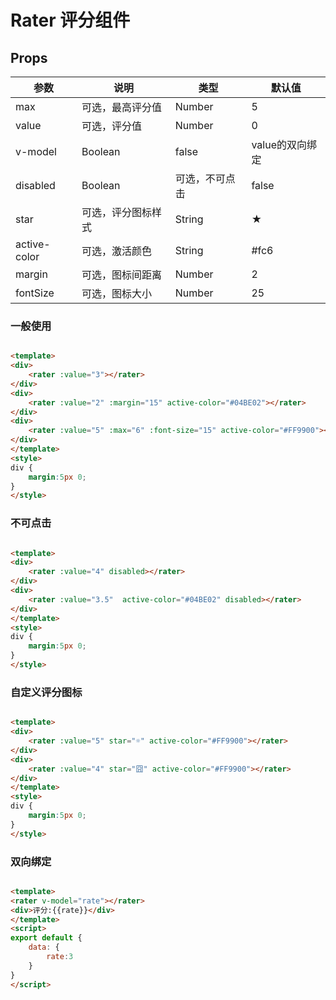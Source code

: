 # Rater 评分组件

## Props

| 参数         | 说明                  | 类型        | 默认值 |
| ----------- | ---------------------- | ---------- | ------- |
|max|可选，最高评分值|Number|5|
|value|可选，评分值|Number|0|
| v-model | Boolean | false | value的双向绑定 |
|disabled|Boolean|可选，不可点击|false|
|star|可选，评分图标样式|String|★|
|active-color|可选，激活颜色|String|#fc6|
|margin|可选，图标间距离|Number|2|
|fontSize|可选，图标大小|Number|25|


### 一般使用

``` html

<template>
<div>
    <rater :value="3"></rater>
</div>
<div>
    <rater :value="2" :margin="15" active-color="#04BE02"></rater>
</div>
<div>
    <rater :value="5" :max="6" :font-size="15" active-color="#FF9900"></rater>
</div>
</template>
<style>
div {
    margin:5px 0;
}
</style>
```

### 不可点击

``` html

<template>
<div>
    <rater :value="4" disabled></rater>
</div>
<div>
    <rater :value="3.5"  active-color="#04BE02" disabled></rater>
</div>
</template>
<style>
div {
    margin:5px 0;
}
</style>
```

### 自定义评分图标

``` html

<template>
<div>
    <rater :value="5" star="☼" active-color="#FF9900"></rater>
</div>
<div>
    <rater :value="4" star="囧" active-color="#FF9900"></rater>
</div>
</template>
<style>
div {
    margin:5px 0;
}
</style>
```

### 双向绑定

``` html

<template>
<rater v-model="rate"></rater>
<div>评分:{{rate}}</div>
</template>
<script>
export default {
    data: {
        rate:3
    }
}
</script>
```
